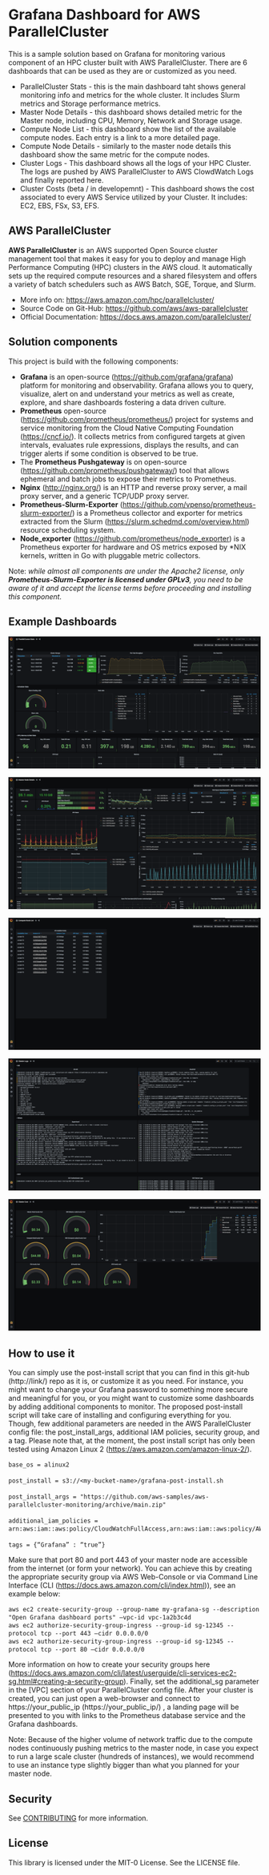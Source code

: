 # Grafana Dashboard for AWS ParallelCluster 

This is a sample solution based on Grafana for monitoring various component of an HPC cluster built with AWS ParallelCluster.
There are 6 dashboards that can be used as they are or customized as you need.
* ParallelCluster Stats - this is the main dashboard taht shows general monitoring info and metrics for the whole cluster. It includes Slurm metrics and Storage performance metrics.
* Master Node Details - this dashboard shows detailed metric for the Master node, including CPU, Memory, Network and Storage usage.
* Compute Node List - this dashboard show the list of the available compute nodes. Each entry is a link to a more detailed page.
* Compute Node Details - similarly to the master node details this dashboard show the same metric for the compute nodes.
* Cluster Logs - This dashboard shows all the logs of your HPC Cluster. The logs are pushed by AWS ParallelCluster to AWS ClowdWatch Logs and finally reported here.
* Cluster Costs (beta / in developemnt) - This dashboard shows the cost associated to every AWS Service utilized by your Cluster. It includes: EC2, EBS, FSx, S3, EFS.


## AWS ParallelCluster
**AWS ParallelCluster** is an AWS supported Open Source cluster management tool that makes it easy for you to deploy and
manage High Performance Computing (HPC) clusters in the AWS cloud.
It automatically sets up the required compute resources and a shared filesystem and offers a variety of batch schedulers such as AWS Batch, SGE, Torque, and Slurm.
* More info on: https://aws.amazon.com/hpc/parallelcluster/
* Source Code on Git-Hub: https://github.com/aws/aws-parallelcluster
* Official Documentation: https://docs.aws.amazon.com/parallelcluster/


## Solution components
This project is build with the following components:

* **Grafana** is an open-source (https://github.com/grafana/grafana) platform for monitoring and observability. Grafana allows you to query, visualize, alert on and understand your metrics as well as create, explore, and share dashboards fostering a data driven culture. 
* **Prometheus** open-source (https://github.com/prometheus/prometheus/) project for systems and service monitoring from the Cloud Native Computing Foundation (https://cncf.io/). It collects metrics from configured targets at given intervals, evaluates rule expressions, displays the results, and can trigger alerts if some condition is observed to be true.  
* The **Prometheus Pushgateway** is on open-source (https://github.com/prometheus/pushgateway/) tool that allows ephemeral and batch jobs to expose their metrics to Prometheus.
* **Nginx** (http://nginx.org/) is an HTTP and reverse proxy server, a mail proxy server, and a generic TCP/UDP proxy server.
* **Prometheus-Slurm-Exporter** (https://github.com/vpenso/prometheus-slurm-exporter/) is a Prometheus collector and exporter for metrics extracted from the Slurm (https://slurm.schedmd.com/overview.html) resource scheduling system.
* **Node_exporter** (https://github.com/prometheus/node_exporter) is a Prometheus exporter for hardware and OS metrics exposed by \*NIX kernels, written in Go with pluggable metric collectors.

Note: *while almost all components are under the Apache2 license, only **Prometheus-Slurm-Exporter is licensed under GPLv3**, you need to be aware of it and accept the license terms before proceeding and installing this component.*


## Example Dashboards

![ParallelCluster](docs/ParallelCluster.png?raw=true "AWS ParallelCluster")

![Master](docs/Master.png?raw=true "Master Node")

![Compute Node List](docs/List.png?raw=true "Compute Node List")

![Logs](docs/Logs.png?raw=true "AWS ParallelCluster Logs")

![Costs](docs/Costs.png?raw=true "Best - AWS ParallelCluster Costs")


## How to use it

You can simply use the post-install script that you can find in this git-hub (http://link/) repo as it is, or customize it as you need. For instance, you might want to change your Grafana password to something more secure and meaningful for you, or you might want to customize some dashboards by adding additional components to monitor. 
The proposed post-install script will take care of installing and configuring everything for you. Though, few additional parameters are needed in the AWS ParallelCluster config file: the post_install_args, additional IAM policies, security group, and a tag. Please note that, at the moment, the post install script has only been tested using Amazon Linux 2 (https://aws.amazon.com/amazon-linux-2/).

```
base_os = alinux2

post_install = s3://<my-bucket-name>/grafana-post-install.sh

post_install_args = "https://github.com/aws-samples/aws-parallelcluster-monitoring/archive/main.zip"

additional_iam_policies = arn:aws:iam::aws:policy/CloudWatchFullAccess,arn:aws:iam::aws:policy/AWSPriceListServiceFullAccess,arn:aws:iam::aws:policy/AmazonSSMFullAccess,arn:aws:iam::aws:policy/AWSCloudFormationReadOnlyAccess

tags = {“Grafana” : “true”}
```

Make sure that port 80 and port 443 of your master node are accessible from the internet (or form your network). You can achieve this by creating the appropriate security group via AWS Web-Console or via Command Line Interface (CLI (https://docs.aws.amazon.com/cli/index.html)), see an example below:

```
aws ec2 create-security-group --group-name my-grafana-sg --description "Open Grafana dashboard ports" —vpc-id vpc-1a2b3c4d
aws ec2 authorize-security-group-ingress --group-id sg-12345 --protocol tcp --port 443 —cidr 0.0.0.0/0
aws ec2 authorize-security-group-ingress --group-id sg-12345 --protocol tcp --port 80 —cidr 0.0.0.0/0
```

More information on how to create your security groups here (https://docs.aws.amazon.com/cli/latest/userguide/cli-services-ec2-sg.html#creating-a-security-group).
Finally, set the additional_sg parameter in the [VPC] section of your ParallelCluster config file.
After your cluster is created, you can just open a web-browser and connect to https://your_public_ip (https://your_public_ip/) , a landing page will be presented to you with links to the Prometheus database service and the Grafana dashboards.


Note: Because of the higher volume of network traffic due to the compute nodes continuously pushing metrics to the master node,
in case you expect to run a large scale cluster (hundreds of instances), we would recommend to use an instance type slightly bigger than what you planned for your master node. 

## Security

See [CONTRIBUTING](CONTRIBUTING.md#security-issue-notifications) for more information.

## License

This library is licensed under the MIT-0 License. See the LICENSE file.